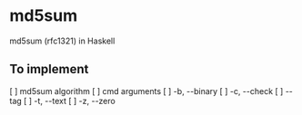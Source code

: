 # md5sum
md5sum (rfc1321) in Haskell

## To implement

[ ] md5sum algorithm
[ ] cmd arguments
    [ ] -b, --binary
    [ ] -c, --check
    [ ] --tag
    [ ] -t, --text
    [ ] -z, --zero


